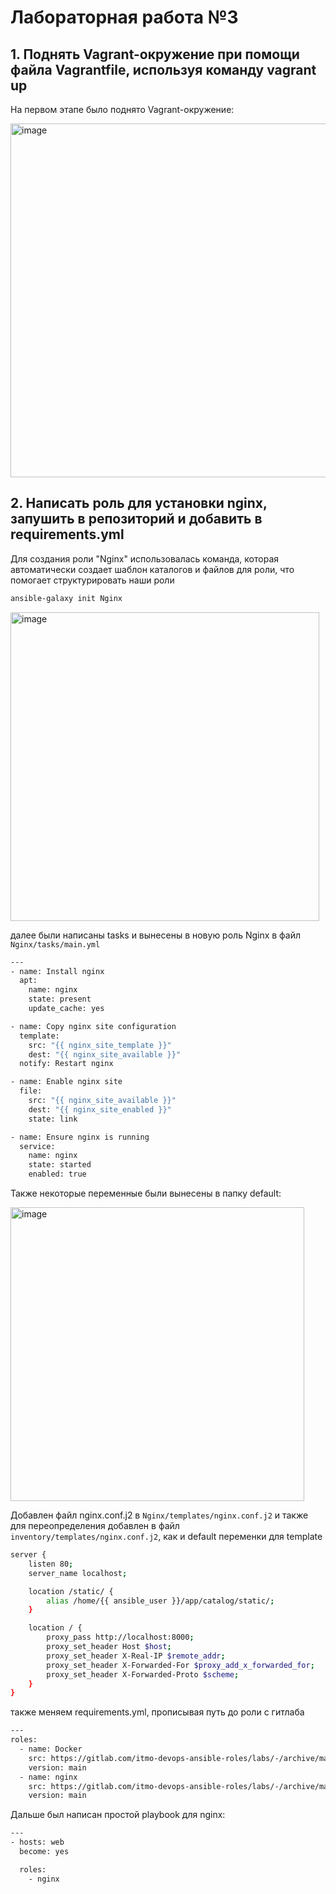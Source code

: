# Лабораторная работа №3
## 1. Поднять Vagrant-окружение при помощи файла Vagrantfile, используя команду vagrant up

На первом этапе было поднято Vagrant-окружение:

<img width="566" alt="image" src="https://github.com/user-attachments/assets/bff3378f-8655-4235-a0ef-8620c193c098">
 
## 2. Написать роль для установки nginx, запушить в репозиторий и добавить в requirements.yml

Для создания роли "Nginx" использовалась команда, которая автоматически создает шаблон каталогов и файлов для роли, что помогает структурировать наши роли 

```bash
ansible-galaxy init Nginx
```

<img width="494" alt="image" src="https://github.com/user-attachments/assets/81428b32-cfed-465c-9aa6-59568e91a2f6">

далее были написаны tasks и вынесены в новую роль Nginx в файл ```Nginx/tasks/main.yml```

```bash
---
- name: Install nginx
  apt:
    name: nginx
    state: present
    update_cache: yes

- name: Copy nginx site configuration
  template:
    src: "{{ nginx_site_template }}"
    dest: "{{ nginx_site_available }}"
  notify: Restart nginx

- name: Enable nginx site
  file:
    src: "{{ nginx_site_available }}"
    dest: "{{ nginx_site_enabled }}"
    state: link

- name: Ensure nginx is running
  service:
    name: nginx
    state: started
    enabled: true
```

Также некоторые переменные были вынесены в папку default:

<img width="470" alt="image" src="https://github.com/user-attachments/assets/bbd7294e-a047-40db-8227-4a741913a146">


Добавлен файл nginx.conf.j2 в ```Nginx/templates/nginx.conf.j2``` и также для переопределения добавлен в файл ```inventory/templates/nginx.conf.j2```, как и default переменки для template

```bash
server {
    listen 80;
    server_name localhost;

    location /static/ {
        alias /home/{{ ansible_user }}/app/catalog/static/;
    }

    location / {
        proxy_pass http://localhost:8000;
        proxy_set_header Host $host;
        proxy_set_header X-Real-IP $remote_addr;
        proxy_set_header X-Forwarded-For $proxy_add_x_forwarded_for;
        proxy_set_header X-Forwarded-Proto $scheme;
    }
}
```

также меняем requirements.yml, прописывая путь до роли с гитлаба

```bash
---
roles:
  - name: Docker
    src: https://gitlab.com/itmo-devops-ansible-roles/labs/-/archive/main/labs-main.tar
    version: main
  - name: nginx
    src: https://gitlab.com/itmo-devops-ansible-roles/labs/-/archive/main/labs-main.tar
    version: main
```

Дальше был написан простой playbook для nginx:

```bash
---
- hosts: web
  become: yes

  roles:
    - nginx
```
